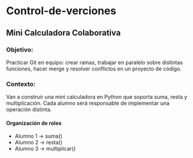 # Control-de-verciones
## Mini Calculadora Colaborativa

### Objetivo:
Practicar Git en equipo: crear ramas, trabajar en paralelo sobre distintas funciones, hacer merge y resolver conflictos en un proyecto de código.


### Contexto:
Van a construir una mini calculadora en Python que soporta suma, resta y multiplicación. Cada alumno será responsable de implementar una operación distinta.


#### Organización de roles
 * Alumno 1 → suma()  
 * Alumno 2 → resta()
 * Alumno 3 → multiplicar()
